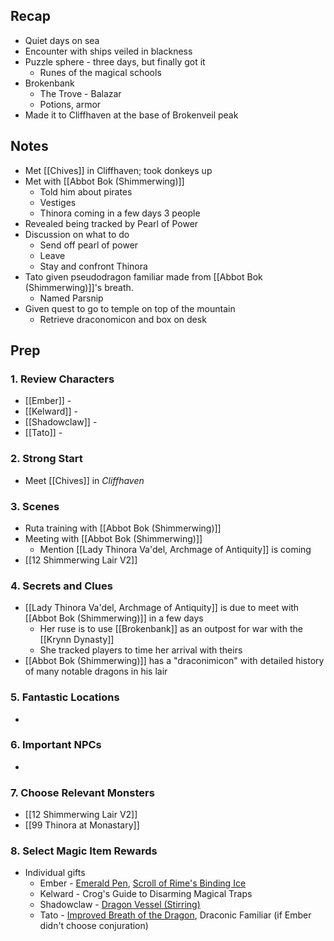 
## Recap

* Quiet days on sea
* Encounter with ships veiled in blackness
* Puzzle sphere - three days, but finally got it
	* Runes of the magical schools
* Brokenbank
	* The Trove - Balazar
	* Potions, armor
* Made it to Cliffhaven at the base of Brokenveil peak

## Notes

* Met [[Chives]] in Cliffhaven; took donkeys up
* Met with [[Abbot Bok (Shimmerwing)]]
	* Told him about pirates
	* Vestiges
	* Thinora coming in a few days 3 people
* Revealed being tracked by Pearl of Power
* Discussion on what to do
	* Send off pearl of power
	* Leave
	* Stay and confront Thinora
* Tato given pseudodragon familiar made from [[Abbot Bok (Shimmerwing)]]'s breath.
	* Named Parsnip
* Given quest to go to temple on top of the mountain
	* Retrieve draconomicon and box on desk
## Prep
### 1. Review Characters

* [[Ember]] - 
* [[Kelward]] -
* [[Shadowclaw]] - 
* [[Tato]] - 

### 2. Strong Start

* Meet [[Chives]] in *Cliffhaven*

### 3. Scenes

* Ruta training with [[Abbot Bok (Shimmerwing)]]
* Meeting with [[Abbot Bok (Shimmerwing)]]
	* Mention [[Lady Thinora Va'del, Archmage of Antiquity]] is coming
* [[12 Shimmerwing Lair V2]]

### 4. Secrets and Clues

* [[Lady Thinora Va'del, Archmage of Antiquity]] is due to meet with [[Abbot Bok (Shimmerwing)]] in a few days
	* Her ruse is to use [[Brokenbank]] as an outpost for war with the [[Krynn Dynasty]]
	* She tracked players to time her arrival with theirs
* [[Abbot Bok (Shimmerwing)]] has a "draconimicon" with detailed history of many notable dragons in his lair

### 5. Fantastic Locations

* 

### 6. Important NPCs

* 

### 7. Choose Relevant Monsters

* [[12 Shimmerwing Lair V2]]
* [[99 Thinora at Monastary]]

### 8. Select Magic Item Rewards

* Individual gifts
	* Ember - [Emerald Pen](https://www.dndbeyond.com/magic-items/4047218-emerald-pen), [Scroll of Rime's Binding Ice](https://www.dndbeyond.com/spells/rimes-binding-ice)
	* Kelward - Crog's Guide to Disarming Magical Traps
	* Shadowclaw - [Dragon Vessel (Stirring)](https://www.dndbeyond.com/magic-items/4047197-dragon-vessel-stirring)
	* Tato - [Improved Breath of the Dragon](https://www.dndbeyond.com/feats/1658027-improved-breath-of-the-dragon), Draconic Familiar (if Ember didn't choose conjuration)
